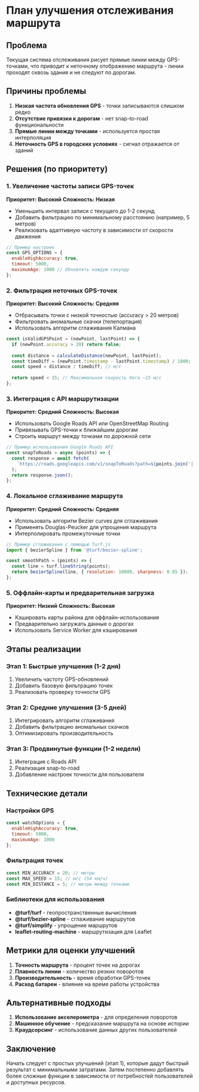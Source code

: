 # План улучшения отслеживания маршрута

## Проблема
Текущая система отслеживания рисует прямые линии между GPS-точками, что приводит к неточному отображению маршрута - линии проходят сквозь здания и не следуют по дорогам.

## Причины проблемы
1. **Низкая частота обновления GPS** - точки записываются слишком редко
2. **Отсутствие привязки к дорогам** - нет snap-to-road функциональности
3. **Прямые линии между точками** - используется простая интерполяция
4. **Неточность GPS в городских условиях** - сигнал отражается от зданий

## Решения (по приоритету)

### 1. Увеличение частоты записи GPS-точек
**Приоритет: Высокий**
**Сложность: Низкая**

- Уменьшить интервал записи с текущего до 1-2 секунд
- Добавить фильтрацию по минимальному расстоянию (например, 5 метров)
- Реализовать адаптивную частоту в зависимости от скорости движения

```javascript
// Пример настроек
const GPS_OPTIONS = {
  enableHighAccuracy: true,
  timeout: 5000,
  maximumAge: 1000 // Обновлять каждую секунду
};
```

### 2. Фильтрация неточных GPS-точек
**Приоритет: Высокий**
**Сложность: Средняя**

- Отбрасывать точки с низкой точностью (accuracy > 20 метров)
- Фильтровать аномальные скачки (телепортация)
- Использовать алгоритм сглаживания Калмана

```javascript
const isValidGPSPoint = (newPoint, lastPoint) => {
  if (newPoint.accuracy > 20) return false;
  
  const distance = calculateDistance(newPoint, lastPoint);
  const timeDiff = (newPoint.timestamp - lastPoint.timestamp) / 1000;
  const speed = distance / timeDiff; // м/с
  
  return speed < 15; // Максимальная скорость бега ~15 м/с
};
```

### 3. Интеграция с API маршрутизации
**Приоритет: Средний**
**Сложность: Высокая**

- Использовать Google Roads API или OpenStreetMap Routing
- Привязывать GPS-точки к ближайшим дорогам
- Строить маршрут между точками по дорожной сети

```javascript
// Пример использования Google Roads API
const snapToRoads = async (points) => {
  const response = await fetch(
    `https://roads.googleapis.com/v1/snapToRoads?path=${points.join('|')}&key=${API_KEY}`
  );
  return response.json();
};
```

### 4. Локальное сглаживание маршрута
**Приоритет: Средний**
**Сложность: Средняя**

- Использовать алгоритм Bezier curves для сглаживания
- Применять Douglas-Peucker для упрощения маршрута
- Интерполировать промежуточные точки

```javascript
// Пример сглаживания с помощью Turf.js
import { bezierSpline } from '@turf/bezier-spline';

const smoothPath = (points) => {
  const line = turf.lineString(points);
  return bezierSpline(line, { resolution: 10000, sharpness: 0.85 });
};
```

### 5. Оффлайн-карты и предварительная загрузка
**Приоритет: Низкий**
**Сложность: Высокая**

- Кэшировать карты района для оффлайн-использования
- Предварительно загружать данные о дорогах
- Использовать Service Worker для кэширования

## Этапы реализации

### Этап 1: Быстрые улучшения (1-2 дня)
1. Увеличить частоту GPS-обновлений
2. Добавить базовую фильтрацию точек
3. Реализовать проверку точности GPS

### Этап 2: Средние улучшения (3-5 дней)
1. Интегрировать алгоритм сглаживания
2. Добавить фильтрацию аномальных скачков
3. Оптимизировать производительность

### Этап 3: Продвинутые функции (1-2 недели)
1. Интеграция с Roads API
2. Реализация snap-to-road
3. Добавление настроек точности для пользователя

## Технические детали

### Настройки GPS
```javascript
const watchOptions = {
  enableHighAccuracy: true,
  timeout: 5000,
  maximumAge: 1000
};
```

### Фильтрация точек
```javascript
const MIN_ACCURACY = 20; // метры
const MAX_SPEED = 15; // м/с (54 км/ч)
const MIN_DISTANCE = 5; // метры между точками
```

### Библиотеки для использования
- **@turf/turf** - геопространственные вычисления
- **@turf/bezier-spline** - сглаживание маршрутов
- **@turf/simplify** - упрощение маршрутов
- **leaflet-routing-machine** - маршрутизация для Leaflet

## Метрики для оценки улучшений
1. **Точность маршрута** - процент точек на дорогах
2. **Плавность линии** - количество резких поворотов
3. **Производительность** - время обработки GPS-точек
4. **Расход батареи** - влияние на время работы устройства

## Альтернативные подходы
1. **Использование акселерометра** - для определения поворотов
2. **Машинное обучение** - предсказание маршрута на основе истории
3. **Краудсорсинг** - использование данных других пользователей

## Заключение
Начать следует с простых улучшений (этап 1), которые дадут быстрый результат с минимальными затратами. Затем постепенно добавлять более сложные функции в зависимости от потребностей пользователей и доступных ресурсов.